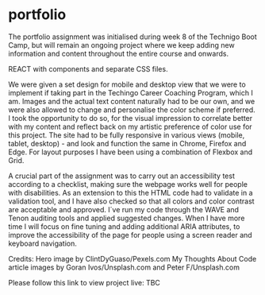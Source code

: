 # portfolio

The portfolio assignment was initialised during week 8 of the Technigo Boot Camp, but will remain an ongoing project where we keep adding new information and content throughout the entire course and onwards.

REACT with components and separate CSS files.

We were given a set design for mobile and desktop view that we were to implement if taking part in the Techingo Career Coaching Program, which I am. Images and the actual text content naturally had to be our own, and we were also allowed to change and personalise the color scheme if preferred. I took the opportunity to do so, for the visual impression to correlate better with my content and reflect back on my artistic preference of color use for this project. The site had to be fully responsive in various views (mobile, tablet, desktop) - and look and function the same in Chrome, Firefox and Edge. For layout purposes I have been using a combination of Flexbox and Grid.

A crucial part of the assignment was to carry out an accessibility test according to a checklist, making sure the webpage works well for people with disabilities. As an extension to this the HTML code had to validate in a validation tool, and I have also checked so that all colors and color contrast are acceptable and approved. I´ve run my code through the WAVE and Tenon auditing tools and applied suggested changes. When I have more time I will focus on fine tuning and adding additional ARIA attributes, to improve the accessibility of the page for people using a screen reader and keyboard navigation.

Credits:
Hero image by ClintDyGuaso/Pexels.com
My Thoughts About Code article images by Goran Ivos/Unsplash.com and Peter F/Unsplash.com

Please follow this link to view project live: TBC

